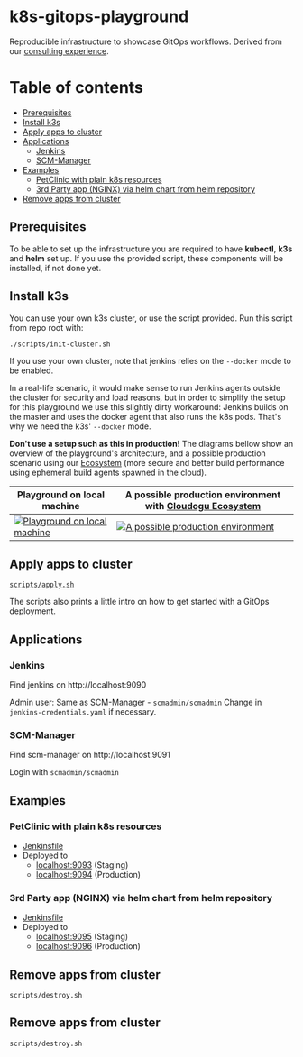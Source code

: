 # k8s-gitops-playground

Reproducible infrastructure to showcase GitOps workflows. Derived from our [consulting experience](https://cloudogu.com/en/consulting/).

# Table of contents

<!-- Update with `doctoc --notitle README.md`. See https://github.com/thlorenz/doctoc -->
<!-- START doctoc generated TOC please keep comment here to allow auto update -->
<!-- DON'T EDIT THIS SECTION, INSTEAD RE-RUN doctoc TO UPDATE -->

- [Prerequisites](#prerequisites)
- [Install k3s](#install-k3s)
- [Apply apps to cluster](#apply-apps-to-cluster)
- [Applications](#applications)
  - [Jenkins](#jenkins)
  - [SCM-Manager](#scm-manager)
- [Examples](#examples)
  - [PetClinic with plain k8s resources](#petclinic-with-plain-k8s-resources)
  - [3rd Party app (NGINX) via helm chart from helm repository](#3rd-party-app-nginx-via-helm-chart-from-helm-repository)
- [Remove apps from cluster](#remove-apps-from-cluster)

<!-- END doctoc generated TOC please keep comment here to allow auto update -->

## Prerequisites

To be able to set up the infrastructure you are required to have **kubectl**, **k3s** and **helm** set up.
If you use the provided script, these components will be installed, if not done yet.


## Install k3s

You can use your own k3s cluster, or use the script provided.
Run this script from repo root with:

`./scripts/init-cluster.sh`

If you use your own cluster, note that jenkins relies on the `--docker` mode to be enabled.

In a real-life scenario, it would make sense to run Jenkins agents outside the cluster for security and load reasons, 
but in order to simplify the setup for this playground we use this slightly dirty workaround: 
Jenkins builds on the master and uses the docker agent that also runs the k8s pods. That's why we need the k3s' 
`--docker` mode.
 
**Don't use a setup such as this in production!** The diagrams bellow show an overview of the playground's architecture,
 and a possible production scenario using our [Ecosystem](https://cloudogu.com/en/ecosystem/) (more secure and better build performance using ephemeral build agents spawned in the cloud).


|Playground on local machine | A possible production environment with [Cloudogu Ecosystem](https://cloudogu.com/en/ecosystem/)|
|--------------------|----------|
|[![Playground on local machine](http://www.plantuml.com/plantuml/svg/dLLTJ-Cu57tFh_02hsdOLY24gWee2tGfT0LRZKR3QEJQjwcdZXtvWu8G_tqSrqqQIgRLv05kVCyvFYVNIS-qmShOZ4VHNqmGRYbOnT7Cc5oV9ed2YrRApCnEh0P5f30WJ8l8BCaOcJ7WISwnAFZnt4v02J2WOvqhvlud6TO6LA90Iwi89FEJiXTRmV44ED2uVPGJqs9B3nIcJ00Qz4VtuuVX3ZwCpJ5LdSe7SzruwX2bZUTsgzqwhEKB-ebJoAHevOxuQP_2Sw6d4oh97DGEGEUo6ULjuGLecK5ybFm4CMT2xupNhuBi39x8bsPiXWqeXddn079hGhBg-VU7e_7bw7gysmm8bvRAr5P3MAryE0erBsjx94PAhelp4Imtm0f9dMYIDTZzSJ4S_uFssntSeJIAXAI0zhvAgz2Dr6OFOOrcha3Txi4gUA-7zgV-GczHXDobW1WiKkwetOFbt7jFuj8Nw1939eLNMhOyPPFdeZZIRKUZFhT5T4zng-ZDWpS8nMmTuuhR5m-Tkg94beMHAPWPg4fbKyaDtWcD-WFq02dJHhrwGHLk6ed1y_b_W_WHr7EmZ7EslDl6Azv_3iQJGbrItikg8Jp9dC9Z_ow-mmAdOMktclqkQCfCuJVFNT1S1hTvKM_ZN3CpodL58r9CMHgOkraExwuJ-tTPeGoNSmxDO7uB_yxpa8ijp3hxNbAest5_twCeP4JnjncZ5CJttfh_ijkDutKXT8footaKa4q8FOjMvwIf7uNXeZZkXNV0jPGLXGk3cG2betLU2Vk8UX8JopX5B7FPTLISU2zQUGokGwjN7KRNS47vArhzjkZALgyywe5UjUeA2so8owETqnmhd26ib5pueVKbbmfT3C_xjz7xEaIuH1vn8HK5vN7rpqyTZucHQad0P9ugQGNrfF8hLPVQ__lu-EIaMBsImeIrGtyr2TUbD_qWzEaMTRdoR3P8VhaP_5-JQjZ8kzxsK9WmeAQOxBnPisyXpH-hd86WDkE_0000)](http://www.plantuml.com/plantuml/svg/dLLTJ-Cu57tFh_02hsdOLY24gWee2tGfT0LRZKR3QEJQjwcdZXtvWu8G_tqSrqqQIgRLv05kVCyvFYVNIS-qmShOZ4VHNqmGRYbOnT7Cc5oV9ed2YrRApCnEh0P5f30WJ8l8BCaOcJ7WISwnAFZnt4v02J2WOvqhvlud6TO6LA90Iwi89FEJiXTRmV44ED2uVPGJqs9B3nIcJ00Qz4VtuuVX3ZwCpJ5LdSe7SzruwX2bZUTsgzqwhEKB-ebJoAHevOxuQP_2Sw6d4oh97DGEGEUo6ULjuGLecK5ybFm4CMT2xupNhuBi39x8bsPiXWqeXddn079hGhBg-VU7e_7bw7gysmm8bvRAr5P3MAryE0erBsjx94PAhelp4Imtm0f9dMYIDTZzSJ4S_uFssntSeJIAXAI0zhvAgz2Dr6OFOOrcha3Txi4gUA-7zgV-GczHXDobW1WiKkwetOFbt7jFuj8Nw1939eLNMhOyPPFdeZZIRKUZFhT5T4zng-ZDWpS8nMmTuuhR5m-Tkg94beMHAPWPg4fbKyaDtWcD-WFq02dJHhrwGHLk6ed1y_b_W_WHr7EmZ7EslDl6Azv_3iQJGbrItikg8Jp9dC9Z_ow-mmAdOMktclqkQCfCuJVFNT1S1hTvKM_ZN3CpodL58r9CMHgOkraExwuJ-tTPeGoNSmxDO7uB_yxpa8ijp3hxNbAest5_twCeP4JnjncZ5CJttfh_ijkDutKXT8footaKa4q8FOjMvwIf7uNXeZZkXNV0jPGLXGk3cG2betLU2Vk8UX8JopX5B7FPTLISU2zQUGokGwjN7KRNS47vArhzjkZALgyywe5UjUeA2so8owETqnmhd26ib5pueVKbbmfT3C_xjz7xEaIuH1vn8HK5vN7rpqyTZucHQad0P9ugQGNrfF8hLPVQ__lu-EIaMBsImeIrGtyr2TUbD_qWzEaMTRdoR3P8VhaP_5-JQjZ8kzxsK9WmeAQOxBnPisyXpH-hd86WDkE_0000)  | [![A possible production environment](http://www.plantuml.com/plantuml/svg/dLNlRzis4Fsklu9r-rLMvw25KHX64otjl3hrqCuOXcqOQF8iSwP8WZ_i6aN_zvreAMOJQp6c3md5U-_Tuzs9VkiyjJxKCdic59E1Gx2IRBmtxarHMBeVLi9lmYeui4mh3yeFcQwBMh2D05aOILL3pxTX1LQ11vSxOmN-BshgFDZ2WjF1CYYsu_jO7fIaAv30yz4hm_nGD1QoPnpMGW6PbOkFoq_p2tpuO2YtLoSV0gFv6X7tDdQZuMZuCZrVfr-WGgtLq23nR9p3hj5p1TTi2_O28BhiHqLRT0zErv2_Alu1jHNANOnt1yKk1g_qbtviJJrOGMLJ01DyF5bQ_tA-MFwuUB-yh0TCwi1r5KvDw7OUZ4Bg9SrHUAsbQ-OZ-kY5DPAkSApkiVltpNnvIvwFhkWLvraMNP31xpfOSbmRgtU2WnsGhrb6yB70F5ML138eMy_abcbtGBlrW51763WocRpeJZIT8fKaJw8mUO7Mfd-gp-LTVaSLhS162TojErOV4okBp6jZo2SmEjAeCStw4jvxuHV6dQXCgxMe7h6_VVVMVunsC57uv-EAtCN-HUqsIBu-biQ_sN-8tPeDr62f95WQvLqgzr5pE4F6AKRYefpXsIhXl3r4acrVpZ1mY93nOUn8ASEzQTnD37jTWT-0JRPwT9fRJOAF6ktwAShrBxFyCzXTcvaQSNphvpNVDHBVoV0bKjQuo1xthAqmrhYT39B_iH6SW_fhcdQyYqxoFAqkUKDCa3Bha3q8jycwwlR5iyOWoVCqQwlUXgQdOsC03Sa3wNu6NDOMCYfqkJf-cmub7cIkumULdNGdUTSHZEwfPsZC8S5GIsj2hTNxsDzIIst9pVow_91zIo7nauwG6sqvs0Zy_Yv1mWclqCYJyDG2yzeU2PHjAwk3uf7KtL0Ff9x_yFhrUDpiljFAjtiluzCdd4gVyqF8-HIfN3ABvoL_-sdsQohLaoYwVh8eGdcmQyekJjRlMsd_VrNUWkAXbly2)](http://www.plantuml.com/plantuml/svg/dLNlRzis4Fsklu9r-rLMvw25KHX64otjl3hrqCuOXcqOQF8iSwP8WZ_i6aN_zvreAMOJQp6c3md5U-_Tuzs9VkiyjJxKCdic59E1Gx2IRBmtxarHMBeVLi9lmYeui4mh3yeFcQwBMh2D05aOILL3pxTX1LQ11vSxOmN-BshgFDZ2WjF1CYYsu_jO7fIaAv30yz4hm_nGD1QoPnpMGW6PbOkFoq_p2tpuO2YtLoSV0gFv6X7tDdQZuMZuCZrVfr-WGgtLq23nR9p3hj5p1TTi2_O28BhiHqLRT0zErv2_Alu1jHNANOnt1yKk1g_qbtviJJrOGMLJ01DyF5bQ_tA-MFwuUB-yh0TCwi1r5KvDw7OUZ4Bg9SrHUAsbQ-OZ-kY5DPAkSApkiVltpNnvIvwFhkWLvraMNP31xpfOSbmRgtU2WnsGhrb6yB70F5ML138eMy_abcbtGBlrW51763WocRpeJZIT8fKaJw8mUO7Mfd-gp-LTVaSLhS162TojErOV4okBp6jZo2SmEjAeCStw4jvxuHV6dQXCgxMe7h6_VVVMVunsC57uv-EAtCN-HUqsIBu-biQ_sN-8tPeDr62f95WQvLqgzr5pE4F6AKRYefpXsIhXl3r4acrVpZ1mY93nOUn8ASEzQTnD37jTWT-0JRPwT9fRJOAF6ktwAShrBxFyCzXTcvaQSNphvpNVDHBVoV0bKjQuo1xthAqmrhYT39B_iH6SW_fhcdQyYqxoFAqkUKDCa3Bha3q8jycwwlR5iyOWoVCqQwlUXgQdOsC03Sa3wNu6NDOMCYfqkJf-cmub7cIkumULdNGdUTSHZEwfPsZC8S5GIsj2hTNxsDzIIst9pVow_91zIo7nauwG6sqvs0Zy_Yv1mWclqCYJyDG2yzeU2PHjAwk3uf7KtL0Ff9x_yFhrUDpiljFAjtiluzCdd4gVyqF8-HIfN3ABvoL_-sdsQohLaoYwVh8eGdcmQyekJjRlMsd_VrNUWkAXbly2)   |

## Apply apps to cluster

[`scripts/apply.sh`](scripts/apply.sh)

The scripts also prints a little intro on how to get started with a GitOps deployment.


## Applications

### Jenkins

Find jenkins on http://localhost:9090

Admin user: Same as SCM-Manager - `scmadmin/scmadmin`
Change in `jenkins-credentials.yaml` if necessary.

### SCM-Manager

Find scm-manager on http://localhost:9091

Login with `scmadmin/scmadmin`

## Examples

### PetClinic with plain k8s resources

* [Jenkinsfile](petclinic/fluxv1/plain-k8s/Jenkinsfile)
* Deployed to 
  * [localhost:9093](http://localhost:9093) (Staging)
  * [localhost:9094](http://localhost:9094) (Production)

### 3rd Party app (NGINX) via helm chart from helm repository

* [Jenkinsfile](nginx/Jenkinsfile)
* Deployed to 
  * [localhost:9095](http://localhost:9095) (Staging)
  * [localhost:9096](http://localhost:9096) (Production)

## Remove apps from cluster

`scripts/destroy.sh`

## Remove apps from cluster

`scripts/destroy.sh`